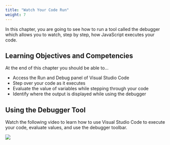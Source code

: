 ```yaml
---
title: "Watch Your Code Run"
weight: 7
---
```


In this chapter, you are going to see how to run a tool called the debugger which allows you to watch, step by step, how JavaScript executes your code.

## Learning Objectives and Competencies

At the end of this chapter you should be able to...

* Access the Run and Debug panel of Visual Studio Code
* Step over your code as it executes
* Evaluate the value of variables while stepping through your code
* Identify where the output is displayed while using the debugger

## Using the Debugger Tool

Watch the following video to learn how to use Visual Studio Code to execute your code, evaluate values, and use the debugger toolbar.

<a href="https://watch.screencastify.com/v/QVi2XBu7XsOm0v03ILVl" target="_blank" rel="noopener"><img src="../../../../images/video-play-icon.gif" class="videoButton" /></a>
